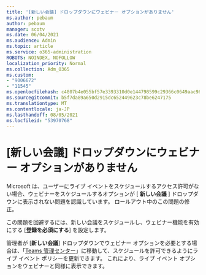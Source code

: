```yaml
---
title: '[新しい会議] ドロップダウンにウェビナー オプションがありません'
ms.author: pebaum
author: pebaum
manager: scotv
ms.date: 06/04/2021
ms.audience: Admin
ms.topic: article
ms.service: o365-administration
ROBOTS: NOINDEX, NOFOLLOW
localization_priority: Normal
ms.collection: Adm_O365
ms.custom:
- "9006672"
- "11545"
ms.openlocfilehash: c4807b4e055bf57e3393310d0e144798599c29366c0649aac989b1f802f51c76
ms.sourcegitcommit: b5f7da89a650d2915dc652449623c78be6247175
ms.translationtype: MT
ms.contentlocale: ja-JP
ms.lasthandoff: 08/05/2021
ms.locfileid: "53970768"
---
```

# <a name="webinar-option-missing-in-new-meeting-drop-down"></a>[新しい会議] ドロップダウンにウェビナー オプションがありません

Microsoft は、ユーザーにライブ イベントをスケジュールするアクセス許可がない場合、ウェビナーをスケジュールするオプションが [ **新しい会議** ] ドロップダウンに表示されない問題を認識しています。 ロールアウト中のこの問題の修正。

この問題を回避するには、新しい会議をスケジュールし、ウェビナー機能を有効にする [**登録を必須にする**] を設定します。

管理者が [**新しい会議**] ドロップダウンでウェビナー オプションを必要とする場合は、「[Teams 管理センター](https://admin.teams.microsoft.com/policies/broadcasts)」に移動して、スケジュールを許可できるようにライブ イベント ポリシーを更新できます。 これにより、ライブ イベント オプションをウェビナーと同様に表示できます。